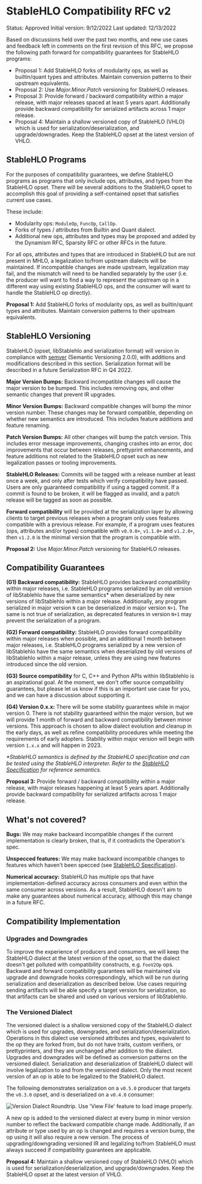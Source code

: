 # StableHLO Compatibility RFC v2

Status: Approved
Initial version: 9/12/2022
Last updated: 12/13/2022

Based on discussions held over the past two months, and new use cases and feedback left in comments on the first revision of this RFC, we propose the following path forward for compatibility guarantees for StableHLO programs:
- Proposal 1: Add StableHLO forks of modularity ops, as well as builtin/quant types and attributes. Maintain conversion patterns to their upstream equivalents.
- Proposal 2: Use _Major.Minor.Patch_ versioning for StableHLO releases.
- Proposal 3: Provide forward / backward compatibility within a major release, with major releases spaced at least 5 years apart. Additionally provide backward compatibility for serialized artifacts across 1 major release.
- Proposal 4: Maintain a shallow versioned copy of StableHLO (VHLO) which is used for serialization/deserialization, and upgrade/downgrades. Keep the StableHLO opset at the latest version of VHLO.

## StableHLO Programs

For the purposes of compatibility guarantees, we define StableHLO programs as programs that only include ops, attributes, and types from the StableHLO opset. There will be several additions to the StableHLO opset to accomplish this goal of providing a self-contained opset that satisfies current use cases.

These include:
- Modularity ops: `ModuleOp`, `FuncOp`, `CallOp`.
- Forks of types / attributes from Builtin and Quant dialect.
- Additional new ops, attributes and types may be proposed and added by the Dynamism RFC, Sparsity RFC or other RFCs in the future.

For all ops, attributes and types that are introduced in StableHLO but are not present in MHLO, a legalization to/from upstream dialects will be maintained. If incompatible changes are made upstream, legalization may fail, and the mismatch will need to be handled separately by the user (i.e. the producer will want to find a way to represent the upstream op in a different way using existing StableHLO ops, and the consumer will want to handle the StableHLO op directly).

**Proposal 1:** Add StableHLO forks of modularity ops, as well as builtin/quant types and attributes. Maintain conversion patterns to their upstream equivalents.

## StableHLO Versioning
StableHLO (opset, libStablehlo and serialization format) will version in compliance with [semver](https://semver.org/) (Semantic Versioning 2.0.0), with additions and modifications described in this section. Serialization format will be described in a future Serialization RFC in Q4 2022.

**Major Version Bumps:** Backward incompatible changes will cause the major version to be bumped. This includes removing ops, and other semantic changes that prevent IR upgrades.

**Minor Version Bumps:** Backward compatible changes will bump the minor version number. These changes may be forward compatible, depending on whether new semantics are introduced. This includes feature additions and feature renaming.

**Patch Version Bumps:** All other changes will bump the patch version. This includes error message improvements, changing crashes into an error, doc improvements that occur between releases, prettyprint enhancements, and feature additions not related to the StableHLO opset such as new legalization passes or tooling improvements.

**StableHLO Releases:** Commits will be tagged with a release number at least once a week, and only after tests which verify compatibility have passed. Users are only guaranteed compatibility if using a tagged commit. If a commit is found to be broken, it will be flagged as invalid, and a patch release will be tagged as soon as possible.

**Forward compatibility** will be provided at the serialization layer by allowing clients to target previous releases when a program only uses features compatible with a previous release. For example, if a program uses features (ops, attributes and/or types) compatible with `v0.9.0+`, `v1.1.0+` and `v1.2.0+`, then `v1.2.0` is the minimal version that the program is compatible with.

**Proposal 2:** Use _Major.Minor.Patch_ versioning for StableHLO releases.

## Compatibility Guarantees
**(G1) Backward compatibility:** StableHLO provides backward compatibility within major releases, i.e. StableHLO programs serialized by an old version of libStablehlo have the same semantics* when deserialized by new versions of libStablehlo within a major release. Additionally, any program serialized in major version `N` can be deserialized in major version `N+1`. The same is not true of serialization, as deprecated features in version `N+1` may prevent the serialization of a program.

**(G2) Forward compatibility:** StableHLO provides forward compatibility within major releases when possible, and an additional 1 month between major releases, i.e. StableHLO programs serialized by a new version of libStablehlo have the same semantics when deserialized by old versions of libStablehlo within a major release, unless they are using new features introduced since the old version.

**(G3) Source compatibility** for C, C++ and Python APIs within libStablehlo is an aspirational goal. At the moment, we don't offer source compatibility guarantees, but please let us know if this is an important use case for you, and we can have a discussion about supporting it.

**(G4) Version 0.x.x:** There will be some stability guarantees while in major version 0. There is not stability guaranteed within the major version, but we will provide 1 month of forward and backward compatibility between minor versions. This approach is chosen to allow dialect evolution and cleanup in the early days, as well as refine compatibility procedures while meeting the requirements of early adopters. Stability within major version will begin with version `1.x.x` and will happen in 2023.

_*StableHLO semantics is defined by the StableHLO specification and can be tested using the StableHLO interpreter. Refer to the [StableHLO Specification](https://github.com/openxla/stablehlo/blob/main/docs/spec_draft.md) for reference semantics._

**Proposal 3:** Provide forward / backward compatibility within a major release, with major releases happening at least 5 years apart. Additionally provide backward compatibility for serialized artifacts across 1 major release.

## What's not covered?
**Bugs:** We may make backward incompatible changes if the current implementation is clearly broken, that is, if it contradicts the Operation's spec.

**Unspecced features:** We may make backward incompatible changes to features which haven't been specced (see [StableHLO Specification](https://github.com/openxla/stablehlo/blob/main/docs/spec_draft.md)).

**Numerical accuracy:** StableHLO has multiple ops that have implementation-defined accuracy across consumers and even within the same consumer across versions. As a result, StableHLO doesn't aim to make any guarantees about numerical accuracy, although this may change in a future RFC.

## Compatibility Implementation

### Upgrades and Downgrades
To improve the experience of producers and consumers, we will keep the StableHLO dialect at the latest version of the opset, so that the dialect doesn't get polluted with compatibility constructs, e.g. `FooV2Op` ops. Backward and forward compatibility guarantees will be maintained via upgrade and downgrade hooks correspondingly, which will be run during serialization and deserialization as described below. Use cases requiring sending artifacts will be able specify a target version for serialization, so that artifacts can be shared and used on various versions of libStablehlo.

### The Versioned Dialect
The versioned dialect is a shallow versioned copy of the StableHLO dialect which is used for upgrades, downgrades, and serialization/deserialization. Operations in this dialect use versioned attributes and types, equivalent to the op they are forked from, but do not have traits, custom verifiers, or prettyprinters, and they are unchanged after addition to the dialect. Upgrades and downgrades will be defined as conversion patterns on the versioned dialect. Serialization and deserialization of StableHLO dialect will involve legalization to and from the versioned dialect. Only the most recent version of an op is able to be legalized to the StableHLO dialect.

The following demonstrates serialization on a `v0.5.0` producer that targets the `v0.3.0` opset, and is deserialized on a `v0.4.0` consumer:

![Version Dialect Roundtrip. Use 'View File' feature to load image properly.](images/20220912-compatibility/version_dialect.png)

A new op is added to the versioned dialect at every bump in minor version number to reflect the backward compatible change made. Additionally, if an attribute or type used by an op is changed and requires a version bump, the op using it will also require a new version. The process of upgrading/downgrading versioned IR and legalizing to/from StableHLO must always succeed if compatibility guarantees are applicable.

**Proposal 4:** Maintain a shallow versioned copy of StableHLO (VHLO) which is used for serialization/deserialization, and upgrade/downgrades. Keep the StableHLO opset at the latest version of VHLO.
